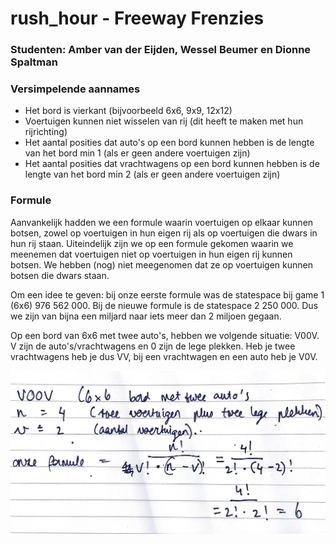 # rush_hour - Freeway Frenzies

### Studenten: Amber van der Eijden, Wessel Beumer en Dionne Spaltman

### Versimpelende aannames
- Het bord is vierkant (bijvoorbeeld 6x6, 9x9, 12x12)
- Voertuigen kunnen niet wisselen van rij (dit heeft te maken met hun rijrichting) 
- Het aantal posities dat auto's op een bord kunnen hebben is de lengte van het bord min 1 (als er geen andere voertuigen zijn)
- Het aantal posities dat vrachtwagens op een bord kunnen hebben is de lengte van het bord min 2 (als er geen andere voertuigen zijn)

### Formule 
Aanvankelijk hadden we een formule waarin voertuigen op elkaar kunnen botsen, zowel op voertuigen in hun eigen rij als op voertuigen die dwars in hun rij staan. Uiteindelijk zijn we op een formule gekomen waarin we meenemen dat voertuigen niet op voertuigen in hun eigen rij kunnen botsen. We hebben (nog) niet meegenomen dat ze op voertuigen kunnen botsen die dwars staan. 

Om een idee te geven: bij onze eerste formule was de statespace bij game 1 (6x6) 976 562 000. Bij de nieuwe formule is de statespace
2 250 000. Dus we zijn van bijna een miljard naar iets meer dan 2 miljoen gegaan. 

Op een bord van 6x6 met twee auto's, hebben we volgende situatie: V00V. V zijn de auto's/vrachtwagens en 0 zijn de lege plekken. 
Heb je twee vrachtwagens heb je dus VV, bij een vrachtwagen en een auto heb je V0V. 

![Formula](/images/formula.jpg "Formula")






